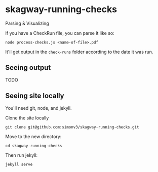 # skagway-running-checks

Parsing & Visualizing

If you have a CheckRun file, you can parse it like so:

```
node process-checks.js <name-of-file>.pdf
```

It'll get output in the `check-runs` folder according to the date it was run.

## Seeing output

TODO

## Seeing site locally

You'll need git, node, and jekyll.

Clone the site locally

```
git clone git@github.com:simonv3/skagway-running-checks.git
```

Move to the new directory:
```
cd skagway-running-checks
```

Then run jekyll:
```
jekyll serve
```
